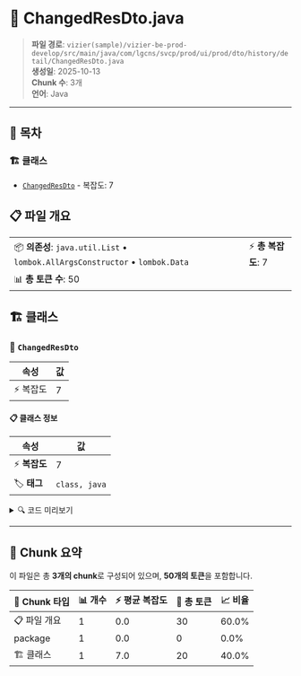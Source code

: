 # 📄 ChangedResDto.java

> **파일 경로**: `vizier(sample)/vizier-be-prod-develop/src/main/java/com/lgcns/svcp/prod/ui/prod/dto/history/detail/ChangedResDto.java`  
> **생성일**: 2025-10-13  
> **Chunk 수**: 3개  
> **언어**: Java
---

## 📑 목차

### 🏗️ 클래스
- [`ChangedResDto`](#class-changedresdto) - 복잡도: 7

## 📋 파일 개요

| | |
|--|--|
| 📦 **의존성**: `java.util.List` • `lombok.AllArgsConstructor` • `lombok.Data` | ⚡ **총 복잡도**: 7 |
| 📊 **총 토큰 수**: 50 |  |



## 🏗️ 클래스

### <a id="class-changedresdto"></a>🎯 `ChangedResDto`

| 속성 | 값 |
|------|----|
| ⚡ 복잡도 | 7 |



#### 📋 클래스 정보

| 속성 | 값 |
|------|----|
| ⚡ **복잡도** | 7 || 📍 **라인 범위** | 10-10 |
| 🏷️ **태그** | `class, java` |

<details>
<summary>🔍 코드 미리보기</summary>

```java
public class ChangedResDto {
	private String changeTypeName;
	private String chgDeptName;
	private String chgUser;
	private List<AttributeChangedResDto> fields;
	private List<StructureChangeResDto> structures;
}...
```

**Chunk 정보**
- 🆔 **ID**: `f84c71241367`
- 📍 **라인**: 10-10
- 📊 **토큰**: 20
- 🏷️ **태그**: `class, java`

</details>

---





## 🧩 Chunk 요약

이 파일은 총 **3개의 chunk**로 구성되어 있으며, **50개의 토큰**을 포함합니다.

| 🧩 Chunk 타입 | 📊 개수 | ⚡ 평균 복잡도 | 📝 총 토큰 | 📈 비율 |
|---------------|--------|-------------|----------|--------|
| 📋 파일 개요 | 1 | 0.0 | 30 | 60.0% |
| package | 1 | 0.0 | 0 | 0.0% |
| 🏗️ 클래스 | 1 | 7.0 | 20 | 40.0% |

